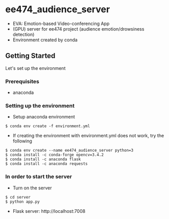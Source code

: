 # ee474_audience_server

- EVA: Emotion-based Video-conferencing App
- (GPU) server for ee474 project (audience emotion/drowsiness detection)
- Environment created by conda


## Getting Started

Let's set up the environment

### Prerequisites

- anaconda

### Setting up the environment
- Setup anaconda environment
```
$ conda env create -f environment.yml
```

- If creating the environment with environment.yml does not work, try the following
```
$ conda env create --name ee474_audience_server python=3
$ conda install -c conda-forge opencv=3.4.2
$ conda install -c anaconda flask
$ conda install -c anaconda requests
```

### In order to start the server
- Turn on the server
```
$ cd server
$ python app.py
```

- Flask server: http://localhost:7008

